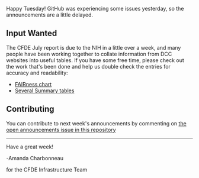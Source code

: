 Happy Tuesday! GitHub was experiencing some issues yesterday, so the announcements are a little delayed.

## Input Wanted

The CFDE July report is due to the NIH in a little over a week, and many people have been working together to collate
information from DCC websites into useful tables. If you have some free time, please check out the work that's been done
and help us double check the entries for accuracy and readability:

- [FAIRness chart](https://docs.google.com/spreadsheets/d/10C_TfqLwcJ6_oTdM1a0Yl0hrBr58bMHDqXSORoApy3k/edit?usp=sharing)
- [Several Summary tables](https://docs.google.com/spreadsheets/d/1ILmPQlwW9qYdbMGBoB42vs0bb_tw2psWh6rdY0FbZTg/edit#gid=0)

## Contributing

You can contribute to next week's announcements by commenting on [the open
announcements issue in this repository](https://github.com/nih-cfde/announcements/issues?utf8=%E2%9C%93&q=is%3Aissue+is%3Aopen+Announcements)

---

Have a great week!

-Amanda Charbonneau

for the CFDE Infrastructure Team
